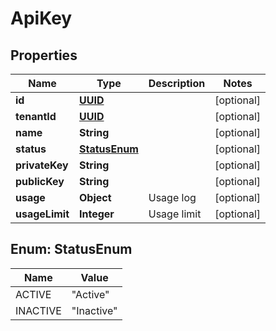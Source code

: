 # ApiKey

## Properties
Name | Type | Description | Notes
------------ | ------------- | ------------- | -------------
**id** | [**UUID**](UUID.md) |  |  [optional]
**tenantId** | [**UUID**](UUID.md) |  |  [optional]
**name** | **String** |  |  [optional]
**status** | [**StatusEnum**](#StatusEnum) |  |  [optional]
**privateKey** | **String** |  |  [optional]
**publicKey** | **String** |  |  [optional]
**usage** | **Object** | Usage log |  [optional]
**usageLimit** | **Integer** | Usage limit |  [optional]

<a name="StatusEnum"></a>
## Enum: StatusEnum
Name | Value
---- | -----
ACTIVE | &quot;Active&quot;
INACTIVE | &quot;Inactive&quot;
